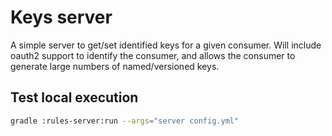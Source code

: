 # Keys server

A simple server to get/set identified keys for a given consumer.
Will include oauth2 support to identify the consumer, and allows the
consumer to generate large numbers of named/versioned keys.

## Test local execution

```bash
gradle :rules-server:run --args="server config.yml"
```
